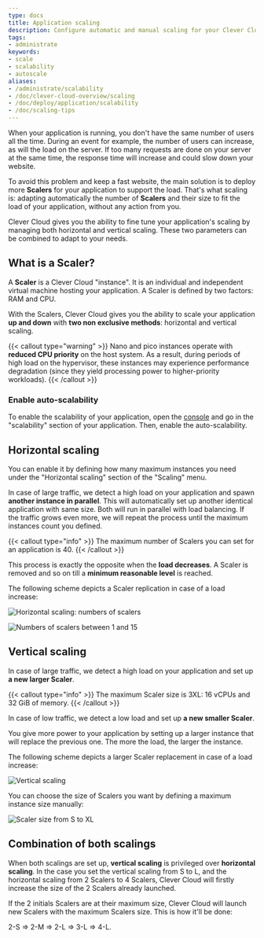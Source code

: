 ```yaml
---
type: docs
title: Application scaling
description: Configure automatic and manual scaling for your Clever Cloud applications to handle traffic spikes and optimize resource usage
tags:
- administrate
keywords:
- scale
- scalability
- autoscale
aliases:
- /administrate/scalability
- /doc/clever-cloud-overview/scaling
- /doc/deploy/application/scalability
- /doc/scaling-tips
---
```


When your application is running, you don't have the same number of users all the time. During an event for example,
the number of users can increase, as will the load on the server. If too many requests are done on your
server at the same time, the response time will increase and could slow down your website.

To avoid this problem and keep a fast website, the main solution is to deploy more **Scalers** for your application to
support the load. That's what scaling is: adapting automatically the number of **Scalers** and their size to fit the
load of your application, without any action from you.

Clever Cloud gives you the ability to fine tune your application's scaling by managing both horizontal and vertical
scaling. These two parameters can be combined to adapt to your needs.

## What is a Scaler?

A **Scaler** is a Clever Cloud "instance". It is an individual and independent virtual machine hosting your application. A Scaler is defined by two factors: RAM and CPU.

With the Scalers, Clever Cloud gives you the ability to scale your application **up and down** with **two non
exclusive methods**: horizontal and vertical scaling.

{{< callout type="warning" >}}
  Nano and pico instances operate with **reduced CPU priority** on the host system. As a result, during periods of high load on the hypervisor, these instances may experience performance degradation (since they yield processing power to higher-priority workloads).
{{< /callout >}}

### Enable auto-scalability

To enable the scalability of your application, open the [console](https://console.clever-cloud.com/) and go in the
"scalability" section of your application. Then, enable the auto-scalability.

## Horizontal scaling

You can enable it by defining how many maximum instances you need under the "Horizontal scaling" section of the "Scaling" menu.

In case of large traffic, we detect a high load on your application and spawn **another instance in parallel**.
This will automatically set up another identical application with same size. Both will run in parallel with load
balancing. If the traffic grows even more, we will repeat the process until the maximum instances count you defined.

{{< callout type="info" >}}
The maximum number of Scalers you can set for an application is 40.
{{< /callout >}}

This process is exactly the opposite when the **load decreases**. A Scaler is removed and so on till a **minimum
reasonable level** is reached.

The following scheme depicts a Scaler replication in case of a load increase:

![Horizontal scaling: numbers of scalers](/images/scaling_horizontal_scheme.jpg "Horizontal scaling: you can define the min and max numbers of Scalers you need.")

![Numbers of scalers between 1 and 15](/images/select-scalab-horizontal.png "Horizontal scaling: the amount of Scalers will evolve between 1 and 15.")

## Vertical scaling

In case of large traffic, we detect a high load on your application and set up **a new larger Scaler**.

{{< callout type="info" >}}
The maximum Scaler size is 3XL: 16 vCPUs and 32 GiB of memory.
{{< /callout >}}

In case of low traffic, we detect a low load and set up **a new smaller Scaler**.

You give more power to your application by setting up a larger instance that will replace the previous one. The more the
load, the larger the instance.

The following scheme depicts a larger Scaler replacement in case of a load increase:

![Vertical scaling](/images/scaling_vertical_scheme.jpg "Vertical scaling")

You can choose the size of Scalers you want by defining a maximum instance size manually:

![Scaler size from S to XL](/images/select-scalab.png "Vertical scaling: the Scaler size will go from S to XL.")

## Combination of both scalings

When both scalings are set up, **vertical scaling** is privileged over **horizontal scaling**. In the case you set the
vertical scaling from S to L, and the horizontal scaling from 2 Scalers to 4 Scalers, Clever Cloud will firstly increase
the size of the 2 Scalers already launched.

If the 2 initials Scalers are at their maximum size, Clever Cloud will launch new Scalers with the maximum Scalers size.
This is how it'll be done:

2-S => 2-M => 2-L => 3-L => 4-L.

